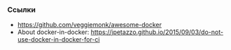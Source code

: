 ### Ссылки

- https://github.com/veggiemonk/awesome-docker
- About docker-in-docker: https://jpetazzo.github.io/2015/09/03/do-not-use-docker-in-docker-for-ci